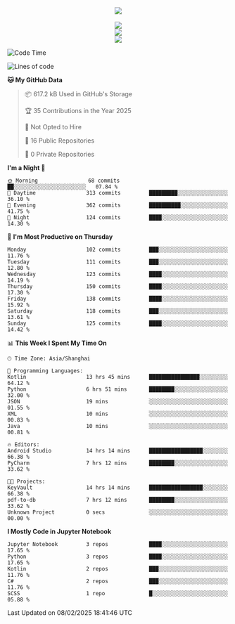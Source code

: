 <div align="center">
  <img src="https://readme-typing-svg.demolab.com?font=Zhi+Mang+Xing&size=40&pause=1000&color=000000&center=true&vCenter=true&lines=Baymax%E5%B0%8F%E6%8C%AF;Hello%20World"/><br/>
  <br/>
  <img src="https://skillicons.dev/icons?i=java,kotlin,python,c,cpp,html,css,javascript" /><br/>
  <img src="https://skillicons.dev/icons?i=spring,vue,pytorch,maven,gradle,mysql,sqlite,linux" /><br/>
  <img src="https://skillicons.dev/icons?i=idea,pycharm,webstorm,androidstudio,vscode,git,vim,md" /><br/>
</div>

<!--START_SECTION:waka-->
![Code Time](http://img.shields.io/badge/Code%20Time-574%20hrs%2037%20mins-blue)

![Lines of code](https://img.shields.io/badge/From%20Hello%20World%20I%27ve%20Written-6.0%20million%20lines%20of%20code-blue)

**🐱 My GitHub Data** 

> 📦 617.2 kB Used in GitHub's Storage 
 > 
> 🏆 35 Contributions in the Year 2025
 > 
> 🚫 Not Opted to Hire
 > 
> 📜 16 Public Repositories 
 > 
> 🔑 0 Private Repositories 
 > 
**I'm a Night 🦉** 

```text
🌞 Morning                68 commits          ██░░░░░░░░░░░░░░░░░░░░░░░   07.84 % 
🌆 Daytime                313 commits         █████████░░░░░░░░░░░░░░░░   36.10 % 
🌃 Evening                362 commits         ██████████░░░░░░░░░░░░░░░   41.75 % 
🌙 Night                  124 commits         ████░░░░░░░░░░░░░░░░░░░░░   14.30 % 
```
📅 **I'm Most Productive on Thursday** 

```text
Monday                   102 commits         ███░░░░░░░░░░░░░░░░░░░░░░   11.76 % 
Tuesday                  111 commits         ███░░░░░░░░░░░░░░░░░░░░░░   12.80 % 
Wednesday                123 commits         ████░░░░░░░░░░░░░░░░░░░░░   14.19 % 
Thursday                 150 commits         ████░░░░░░░░░░░░░░░░░░░░░   17.30 % 
Friday                   138 commits         ████░░░░░░░░░░░░░░░░░░░░░   15.92 % 
Saturday                 118 commits         ███░░░░░░░░░░░░░░░░░░░░░░   13.61 % 
Sunday                   125 commits         ████░░░░░░░░░░░░░░░░░░░░░   14.42 % 
```


📊 **This Week I Spent My Time On** 

```text
🕑︎ Time Zone: Asia/Shanghai

💬 Programming Languages: 
Kotlin                   13 hrs 45 mins      ████████████████░░░░░░░░░   64.12 % 
Python                   6 hrs 51 mins       ████████░░░░░░░░░░░░░░░░░   32.00 % 
JSON                     19 mins             ░░░░░░░░░░░░░░░░░░░░░░░░░   01.55 % 
XML                      10 mins             ░░░░░░░░░░░░░░░░░░░░░░░░░   00.83 % 
Java                     10 mins             ░░░░░░░░░░░░░░░░░░░░░░░░░   00.81 % 

🔥 Editors: 
Android Studio           14 hrs 14 mins      █████████████████░░░░░░░░   66.38 % 
PyCharm                  7 hrs 12 mins       ████████░░░░░░░░░░░░░░░░░   33.62 % 

🐱‍💻 Projects: 
KeyVault                 14 hrs 14 mins      █████████████████░░░░░░░░   66.38 % 
pdf-to-db                7 hrs 12 mins       ████████░░░░░░░░░░░░░░░░░   33.62 % 
Unknown Project          0 secs              ░░░░░░░░░░░░░░░░░░░░░░░░░   00.00 % 
```

**I Mostly Code in Jupyter Notebook** 

```text
Jupyter Notebook         3 repos             ████░░░░░░░░░░░░░░░░░░░░░   17.65 % 
Python                   3 repos             ████░░░░░░░░░░░░░░░░░░░░░   17.65 % 
Kotlin                   2 repos             ███░░░░░░░░░░░░░░░░░░░░░░   11.76 % 
C#                       2 repos             ███░░░░░░░░░░░░░░░░░░░░░░   11.76 % 
SCSS                     1 repo              █░░░░░░░░░░░░░░░░░░░░░░░░   05.88 % 
```




 Last Updated on 08/02/2025 18:41:46 UTC
<!--END_SECTION:waka-->





